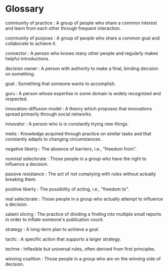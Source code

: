 # Glossary

<span id="community-practice">community of practice</span>
:   A group of people who share a common interest
    and learn from each other through frequent interaction.

<span id="community-purpose">community of purpose</span>
:   A group of people who share a common goal
    and collaborate to achieve it.

<span id="connector">connector</span>
:   A person who knows many other people
    and regularly makes helpful introductions.

<span id="decision-owner">decision owner</span>
:   A person with authority to make a final, binding decision on something.

<span id="goal">goal</span>
:   Something that someone wants to accomplish.

<span id="guru">guru</span>
:   A person whose expertise in some domain is widely recognized and respected.

<span id="innovation-diffusion">innovation-diffusion model</span>
:   A theory which proposes that innovations spread primarily through social networks.

<span id="innovator">innovator</span>
:   A person who is is constantly trying new things.

<span id="metis">metis</span>
:   Knowledge acquired through practice on similar tasks
    and that constantly adapts to changing circumstances.

<span id="negative-liberty">negative liberty</span>
:   The absence of barriers, i.e., "freedom from".

<span id="nominal-selectorate">nominal selectorate</span>
:   Those people in a group who have the right to influence a decision.

<span id="passive-resistance">passive resistance</span>
:   The act of not complying with rules without actually breaking them.

<span id="positive-liberty">positive liberty</span>
:   The possibility of acting, i.e., "freedom to".

<span id="real-selectorate">real selectorate</span>
:   Those people in a group who actually attempt to influence a decision.

<span id="salami-slicing">salami slicing</span>
:   The practice of dividing a finding into multiple small reports
    in order to inflate someone's publication count.

<span id="strategy">strategy</span>
:   A long-term plan to achieve a goal.

<span id="tactic">tactic</span>
:   A specific action that supports a larger strategy.

<span id="techne">techne</span>
:   Inflexible but universal rules, often derived from first principles.

<span id="winning-coalition">winning coalition</span>
:   Those people in a group who are on the winning side of decision.
